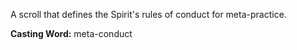 A scroll that defines the Spirit's rules of conduct for meta-practice.

**Casting Word:** meta-conduct
